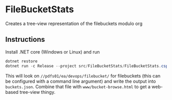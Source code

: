 # FileBucketStats

Creates a tree-view representation of the filebuckets modulo org

## Instructions

Install .NET core (Windows or Linux) and run

```cs
dotnet restore
dotnet run -c Release --project src/FileBucketStats/FileBucketStats.csproj > buckets.json
```

This will look on `//pdfs01/ea/devops/filebucket/` for filebuckets (this can be configured with a command line argument) and write the output into `buckets.json`.
Combine that file with `www/bucket-browse.html` to get a web-based tree-view thingy.
